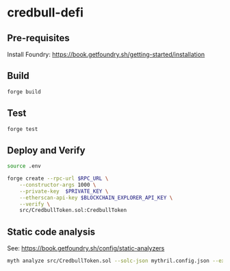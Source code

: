 # credbull-defi

## Pre-requisites
Install Foundry: https://book.getfoundry.sh/getting-started/installation

## Build
```bash
forge build
```

## Test
```bash
forge test
```

## Deploy and Verify
```bash
source .env

forge create --rpc-url $RPC_URL \
    --constructor-args 1000 \
    --private-key  $PRIVATE_KEY \
    --etherscan-api-key $BLOCKCHAIN_EXPLORER_API_KEY \
    --verify \
    src/CredbullToken.sol:CredbullToken
 ```

## Static code analysis
See: https://book.getfoundry.sh/config/static-analyzers
```bash
myth analyze src/CredbullToken.sol --solc-json mythril.config.json --execution-timeout 60
```